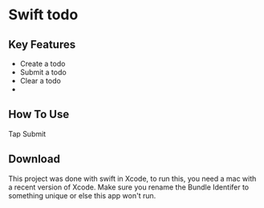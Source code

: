 
# Swift todo

## Key Features

* Create a todo
* Submit a todo
* Clear a todo
* 

## How To Use

Tap Submit

## Download

This project was done with swift in Xcode, to run this, you need a mac with a recent version of Xcode. Make sure you rename the Bundle Identifer to something unique or else this app won't run. 

